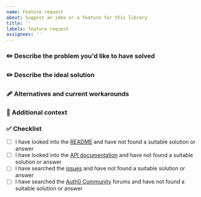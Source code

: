 ```yaml
---
name: Feature request
about: Suggest an idea or a feature for this library
title: ''
labels: feature request
assignees: ''
---
```


<!--
⚠️ Please do not report security vulnerabilities here. The Responsible Disclosure Program details the procedure for disclosing security issues: https://auth0.com/responsible-disclosure-policy
ℹ️ For general support or usage questions, use the Auth0 Community forums or raise a support ticket.

Please read through the template below and answer all relevant sections. Your additional work here is greatly appreciated and will help us respond as quickly as possible. To avoid duplicates, please search existing issues before submitting one here.

By submitting an issue to this repository, you agree to the terms within the Auth0 Code of Conduct: https://github.com/auth0/open-source-template/blob/master/CODE-OF-CONDUCT.md.
-->

### ✏️ Describe the problem you'd like to have solved

<!-- 
A clear and concise description of what the problem is. E.g. I'm always frustrated when...
-->

### ✏️ Describe the ideal solution

<!-- 
A clear and concise description of what you want to happen.
-->

### 🩹 Alternatives and current workarounds

<!-- 
A clear and concise description of any alternatives you've considered or any workarounds that are currently in place.
-->

### 📌 Additional context

<!-- 
Add any other context or screenshots about the feature request here.
-->

### ✅ Checklist

<!-- 
⚠️ These are all required. Issues with an incomplete or missing checklist will be unceremoniously closed.
-->

- [ ] I have looked into the [README](https://github.com/auth0/Auth0.swift#readme) and have not found a suitable solution or answer
- [ ] I have looked into the [API documentation](https://auth0.github.io/Auth0.swift/) and have not found a suitable solution or answer
- [ ] I have searched the [issues](https://github.com/auth0/Auth0.swift/issues) and have not found a suitable solution or answer
- [ ] I have searched the [Auth0 Community](https://community.auth0.com/tags/c/sdks/5/swift) forums and have not found a suitable solution or answer
